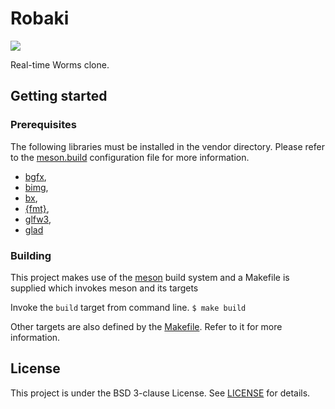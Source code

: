 # Robaki

[![](https://tokei.rs/b1/github/ClayCore/Robaki)](https://github.com/ClayCore/Robaki)

Real-time Worms clone.

<!-- TODO: Description -->

## Getting started

### Prerequisites

The following libraries must be installed in the vendor directory.
Please refer to the [meson.build](meson.build) configuration file for more information.

-   [bgfx](https://github.com/bkaradzic/bgfx),
-   [bimg](https://github.com/bkaradzic/bimg),
-   [bx](https://github.com/bkaradzic/bx),
-   [{fmt}](https://github.com/fmtlib/fmt),
-   [glfw3](https://github.com/glfw/glfw),
-   [glad](https://glad.dav1d.de/)

### Building

This project makes use of the [meson](https://mesonbuild.com/index.html) build system and a Makefile is supplied which invokes meson and its targets

Invoke the `build` target from command line.
`$ make build`

Other targets are also defined by the [Makefile](Makefile). Refer to it for more information.

## License

This project is under the BSD 3-clause License. See [LICENSE](LICENSE) for details.
